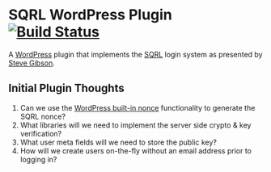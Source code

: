 # SQRL WordPress Plugin [![Build Status](https://travis-ci.org/timnolte/sql-wp-plugin.png?branch=master)](https://travis-ci.org/timnolte/sql-wp-plugin)

A [WordPress](http://wordpress.org) plugin that implements the [SQRL](https://www.grc.com/sqrl/sqrl.htm) login system as presented by [Steve Gibson](http://grc.com).

## Initial Plugin Thoughts

1. Can we use the [WordPress built-in nonce](http://codex.wordpress.org/WordPress_Nonces) functionality to generate the SQRL nonce?
2. What libraries will we need to implement the server side crypto & key verification?
3. What user meta fields will we need to store the public key?
4. How will we create users on-the-fly without an email address prior to logging in?